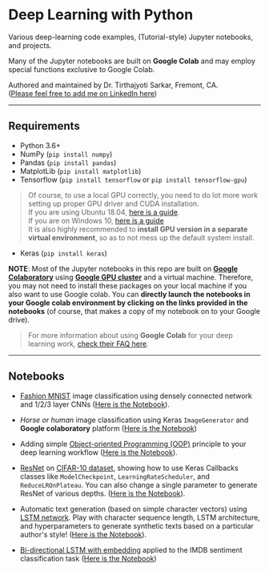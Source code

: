# Deep Learning with Python
Various deep-learning code examples, (Tutorial-style) Jupyter notebooks, and projects.

Many of the Jupyter notebooks are built on **Google Colab** and may employ special functions exclusive to Google Colab.

Authored and maintained by Dr. Tirthajyoti Sarkar, Fremont, CA. 
<br>([Please feel free to add me on LinkedIn here](https://www.linkedin.com/in/tirthajyoti-sarkar-2127aa7))

---

## Requirements
* Python 3.6+
* NumPy (`pip install numpy`)
* Pandas (`pip install pandas`)
* MatplotLib (`pip install matplotlib`)
* Tensorflow (`pip install tensorflow` or `pip install tensorflow-gpu`)
> Of course, to use a local GPU correctly, you need to do lot more work setting up proper GPU driver and CUDA installation. <br>
> If you are using Ubuntu 18.04, [here is a guide](https://mc.ai/tensorflow-gpu-installation-on-ubuntu-18-04/). <br>
> If you are on Windows 10, [here is a guide](https://towardsdatascience.com/installing-tensorflow-with-cuda-cudnn-and-gpu-support-on-windows-10-60693e46e781) <br>
> It is also highly recommended to **install GPU version in a separate virtual environment**, so as to not mess up the default system install.
* Keras (`pip install keras`)

**NOTE**: Most of the Jupyter notebooks in this repo are built on **[Google Colaboratory](https://colab.research.google.com/)** using **[Google GPU cluster](https://cloud.google.com/gpu/)** and a virtual machine. Therefore, you may not need to install these packages on your local machine if you also want to use Google colab. You can **directly launch the notebooks in your Google colab environment by clicking on the links provided in the notebooks** (of course, that makes a copy of my notebook on to your Google drive).

> For more information about using **Google Colab** for your deep learning work, [check their FAQ here](https://research.google.com/colaboratory/faq.html).
---
## Notebooks

* [Fashion MNIST](https://github.com/zalandoresearch/fashion-mnist) image classification using densely connected network and 1/2/3 layer CNNs ([Here is the Notebook](https://github.com/tirthajyoti/Computer_vision/blob/master/Notebooks/Fashion_MNIST_using_CNN.ipynb)).

* _Horse or human_ image classification using Keras `ImageGenerator` and **Google colaboratory** platform ([Here is the Notebook](https://github.com/tirthajyoti/Computer_vision/blob/master/Notebooks/Horse_or_Human_with_ImageGenerator.ipynb))

* Adding simple [Object-oriented Programming (OOP)](https://realpython.com/python3-object-oriented-programming/) principle to your deep learning workflow ([Here is the Notebook](https://github.com/tirthajyoti/Computer_vision/blob/master/Notebooks/OOP_principle_deep_learning.ipynb)).

* [ResNet](https://medium.com/@14prakash/understanding-and-implementing-architectures-of-resnet-and-resnext-for-state-of-the-art-image-cf51669e1624) on [CIFAR-10 dataset](https://www.cs.toronto.edu/~kriz/cifar.html), showing how to use Keras Callbacks classes like `ModelCheckpoint`, `LearningRateScheduler`, and `ReduceLROnPlateau`. You can also change a single parameter to generate ResNet of various depths. ([Here is the Notebook](https://github.com/tirthajyoti/Deep-learning-with-Python/blob/master/Notebooks/ResNet-on-CIFAR10.ipynb)).

* Automatic text generation (based on simple character vectors) using [LSTM network](https://colah.github.io/posts/2015-08-Understanding-LSTMs/). Play with character sequence length, LSTM architecture, and hyperparameters to generate synthetic texts based on a particular author's style! ([Here is the Notebook](https://github.com/tirthajyoti/Deep-learning-with-Python/blob/master/Notebooks/LSTM_text_gen_Dickens.ipynb)).

* [Bi-directional LSTM with embedding](https://machinelearningmastery.com/develop-bidirectional-lstm-sequence-classification-python-keras/) applied to the IMDB sentiment classification task ([Here is the Notebook](https://github.com/tirthajyoti/Deep-learning-with-Python/blob/master/Notebooks/LSTM_bidirectional_IMDB_data.ipynb))
